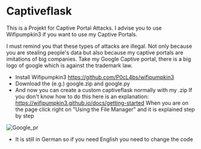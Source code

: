 # Captiveflask

This is a Projekt for Captive Portal Attacks. I advise you to use Wifipumpkin3 if you want to use my Captive Portals.

I must remind you that these types of attacks are illegal. Not only because you are stealing people's data but also because my captive portals are imitations of big companies. Take my Google Captive portal, there is a big logo of google which is against the trademark law.

* Install Wifipumpkin3 https://github.com/P0cL4bs/wifipumpkin3
* Download the (e.g.) google.zip and google.py 
* And now you can create a custom captiveflask normally with my .zip If you don't know how to do this here is an explanation: https://wifipumpkin3.github.io/docs/getting-started
When you are on the page click right on "Using the File Manager" and it is explained step by step


![Google_pr](https://user-images.githubusercontent.com/123298316/213911933-70bfb6fa-fb57-43e3-a111-dba87a0695c4.PNG)
* It is still in German so if you need English you need to change the code


